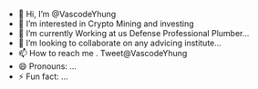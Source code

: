 - 👋 Hi, I’m @VascodeYhung
- 👀 I’m interested in Crypto Mining and investing 
- 🌱 I’m currently Working at us Defense Professional Plumber...
- 💞️ I’m looking to collaborate on any advicing institute...
- 📫 How to reach me . Tweet@VascodeYhung
- 😄 Pronouns: ...
- ⚡ Fun fact: ...

<!---
VascodeYhung/VascodeYhung is a ✨ special ✨ repository because its `README.md` (this file) appears on your GitHub profile.
You can click the Preview link to take a look at your changes.
--->
